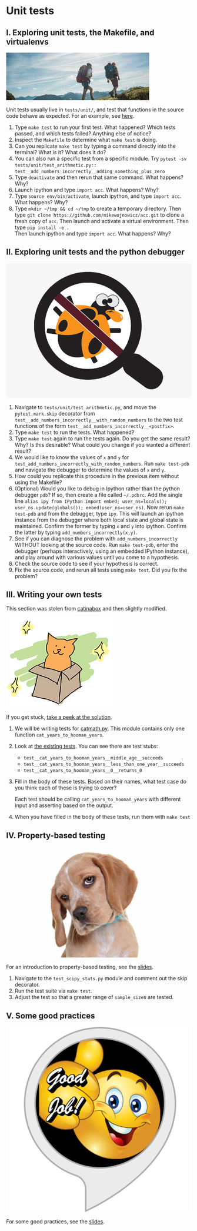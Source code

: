 # Unit tests

## I. Exploring unit tests, the Makefile, and virtualenvs

![explore](../pics/explore.jpeg)

Unit tests usually live in `tests/unit/`, and test that functions in the source code behave as expected.  For an example, see [here](https://github.com/mikewojnowicz/acc/blob/master/tests/unit/test_arithmetic.py).

1. Type `make test` to run your first test.  What happened?  Which tests passed, and which tests failed?  Anything else
of notice?
2. Inspect the `Makefile` to determine what `make test` is doing.   
3. Can you replicate `make test` by typing a command directly into the terminal? What is it? What does it do?
4. You can also run a specific test from a specific module.
Try `pytest -sv tests/unit/test_arithmetic.py:: test__add_numbers_incorrectly__adding_something_plus_zero`
5. Type `deactivate` and then rerun that same command.  What happens?  Why?   
6. Launch ipython and type `import acc`.  What happens?  Why?
7. Type `source env/bin/activate`, launch ipython, and type `import acc`.  What happens? Why?
8. Type `mkdir ~/tmp && cd ~/tmp` to create a temporary directory.  Then type `git clone https://github.com/mikewojnowicz/acc.git` to clone a fresh copy of `acc`.  Then launch and activate a virtual environment.   Then type `pip install -e .`  
Then launch ipython and type `import acc`.  What happens?  Why?

## II. Exploring unit tests and the python debugger


![debug](../pics/debug.png)

1. Navigate to `tests/unit/test_arithmetic.py`, and move the `pytest.mark.skip` decorator from ` test__add_numbers_incorrectly__with_random_numbers` to  the two test functions of the form `test__add_numbers_incorrectly__<postfix>`.
2. Type `make test` to run the tests.  What happened?  
3. Type `make test` again to run the tests again.  Do you get the same result?   Why? Is this desirable?  What could you change if you wanted a different result?
5. We would like to know the values of `x` and `y` for `test_add_numbers_incorrectly_with_random_numbers`.  Run `make test-pdb` and navigate the debugger to determine the values of `x` and `y`.  
4. How could you replicate this procedure in the previous item without using the Makefile?
5. (Optional) Would you like to debug in Ipython rather than the python debugger `pdb`?   If so, then create a file called `~/.pdbrc`.  Add the single line `alias ipy from IPython import embed; user_ns=locals(); user_ns.update(globals()); embed(user_ns=user_ns)`.  Now rerun `make test-pdb` and from the debugger, type `ipy`.  This will launch an ipython instance from the debugger where both local state and global state is maintained.  Confirm the former by typing `x` and `y` into ipython.  Confirm the latter by typing `add_numbers_incorrectly(x,y)`.
6. See if you can diagnose the problem with `add_numbers_incorrectly` WITHOUT looking at the source code.  Run `make test-pdb`,
enter the debugger (perhaps interactively, using an embedded IPython instance), and play around with various values until you come to a hypothesis.
7. Check the source code to see if your hypothesis is correct.
8. Fix the source code, and rerun all tests using `make test`.   Did you fix the problem?

## III.  Writing your own tests 

This section was stolen from [catinabox](https://github.com/keeppythonweird/catinabox) and then slightly modified.

![catinabox](../pics/catinabox.png)


If you get stuck, [take a peek at the solution](../solutions/test_catmath.py).

1. We will be writing tests for [catmath.py](../src/acc/catmath.py).
   This module contains only one function ```cat_years_to_hooman_years```.

2. Look at [the existing tests](../tests/unit/test_catmath.py). You can see there
   are test stubs:
   
   * ```test__cat_years_to_hooman_years__middle_age__succeeds```
   * ```test__cat_years_to_hooman_years__less_than_one_year__succeeds```
   * ```test__cat_years_to_hooman_years__0__returns_0```
   
3. Fill in the body of these tests. Based on their names, what test case do
   you think each of these is trying to cover?
   
   Each test should be calling ```cat_years_to_hooman_years``` with different
   input and asserting based on the output.

4. When you have filled in the body of these tests, run them with `make test`

## IV.  Property-based testing

![dog](../pics/dog.jpeg)

For an introduction to property-based testing, see the [slides](../slides/unit_testing.pdf).

1. Navigate to the `test_scipy_stats.py` module and comment out the skip decorator.
2. Run the test suite via `make test`.
3. Adjust the test so that a greater range of `sample_size`s are tested.

## V. Some good practices

![good](../pics/good.png)

For some good practices, see the [slides](../slides/unit_testing.pdf).